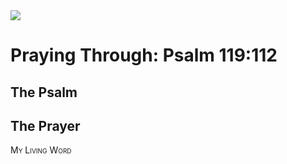 <img class="intro-right" src="/images/art-paris-psalter.jpg">

<style>
  li {list-style-type: none;}
  p + ul {
    margin-top: -18px;
}
</style>

# Praying Through: Psalm 119:112

## The Psalm

## The Prayer

<div style="font-variant: small-caps;">
My Living Word
</div>
